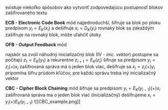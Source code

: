 existuje niekoľko spôsobov ako vytvoriť zodpovedajúcu postupnosť blokov zašifrovaného textu

**ECB - Electronic Code Book** mód
najjednoduchší, šifruje sa blok po ploku predpisom $y_i = E_K(x_i)$
a dešifruje $x_i = D_K(y_i)$
rovnaký blok sa zakaždým zašifruje na rovnaký blok, môže uľahčiť útoky

**OFB - Output Feedback** mód

najskôr sa zvolí náhodný inicializačný blok (IV - *inic. vektor*)
postupne sa počítajú $z_1 = E_K(y_1)$
a rekurentne $z_{i+1} = E_K(z_i)$
šifruje sa predpisom
$y_i = z_i (+) x_i$
zašifrovaná správa má o jeden blok viac,
dešifruje sa
$x_i = z_i (+) y_i$
pripomína šifru prúdom kľúčov, pre každú správu treba iný inicializačný vektor

**CBC - Cipher Block Chaining** mód
šifruje sa predpisom
$y_i = E_K(y_{i-1})(+)x_i$
zašifrovaná správa ma o jeden blok viac (inicializačný)
dešifrujeme
$x_i = y_i (+) E_K(y_{i-1})$
![[CBC_example.png]]
